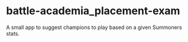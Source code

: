 # battle-academia_placement-exam
A small app to suggest champions to play based on a given Summoners stats.
